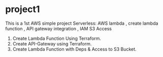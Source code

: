 # project1
This is a 1st AWS simple project
Serverless: AWS lambda , create lambda function , API gateway integration , IAM S3 Access
1. Create Lambda Function Using Terraform.
2. Create API-Gateway using Terraform.
3. Create Lambda Function with Deps & Access to S3 Bucket.
